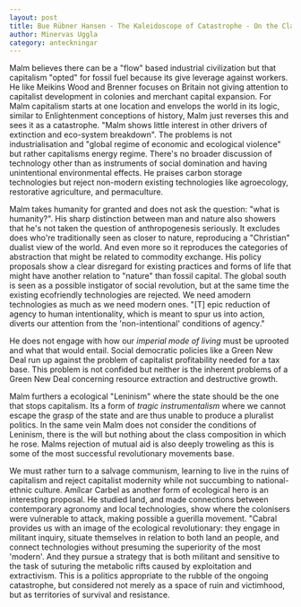```yaml
---
layout: post
title: Bue Rübner Hansen - The Kaleidoscope of Catastrophe - On the Clarities and Blind Spots of Andreas Malm
author: Minervas Uggla
category: anteckningar
---
```


Malm believes there can be a "flow" based industrial civilization but that capitalism "opted" for fossil fuel because its give leverage against workers. He like Meikins Wood and Brenner focuses on Britain not giving attention to capitalist development in colonies and merchant capital expansion. For Malm capitalism starts at one location and envelops the world in its logic, similar to Enlightenment conceptions of history, Malm just reverses this and sees it as a catastrophe. "Malm shows little interest in other drivers of extinction and eco-system breakdown". The problems is not industrialisation and "global regime of economic and ecological violence" but rather capitalisms energy regime. There's no broader discussion of technology other than as instruments of social domination and having unintentional environmental effects. He praises carbon storage technologies but reject non-modern existing technologies like agroecology, restorative agriculture, and permaculture. 

Malm takes humanity for granted and does not ask the question: "what is humanity?". His sharp distinction between man and nature also showers that he's not taken the question of anthropogenesis seriously. It excludes does who're traditionally seen as closer to nature, reproducing a "Christian" dualist view of the world. And even more so it reproduces the categories of abstraction that might be related to commodity exchange. His policy proposals show a clear disregard for existing practices and forms of life that might have another relation to "nature" than fossil capital. The global south is seen as a possible instigator of social revolution, but at the same time the existing ecofriendly technologies are rejected. We need amodern technologies as much as we need modern ones. "[T] epic reduction of agency to human intentionality, which is meant to spur us into action, diverts our attention from the 'non-intentional' conditions of agency." 

He does not engage with how our _imperial mode of living_ must be uprooted and what that would entail. Social democratic policies like a Green New Deal run up against the problem of capitalist profitability needed for a tax base. This problem is not confided but neither is the inherent problems of a Green New Deal concerning resource extraction and destructive growth.

Malm furthers a ecological "Leninism" where the state should be the one that stops capitalism. Its a form of _tragic instrumentalism_ where we cannot escape the grasp of the state and are thus unable to produce a pluralist politics. In the same vein Malm does not consider the conditions of Leninism, there is the will but nothing about the class composition in which he rose. Malms rejection of mutual aid is also deeply troweling as this is some of the most successful revolutionary movements base. 

We must rather turn to a salvage communism, learning to live in the ruins of capitalism and reject capitalist modernity while not succumbing to national-ethnic culture. Amílcar Carbel as another form of ecological hero is an interesting proposal. He studied land, and made connections between contemporary agronomy and local technologies, show where the colonisers were vulnerable to attack, making possible a guerilla movement. "Cabral provides us with an image of the ecological revolutionary: they engage in militant inquiry, situate themselves in relation to both land an people, and connect technologies without presuming the superiority of the most 'modern'. And they pursue a strategy that is both militant and sensitive to the task of suturing the metabolic rifts caused by exploitation and extractivism. This is a politics appropriate to the rubble of the ongoing catastrophe, but considered not merely as a space of ruin and victimhood, but as territories of survival and resistance. 
